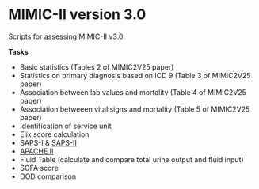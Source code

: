 MIMIC-II version 3.0
====================

Scripts for assessing MIMIC-II v3.0

**Tasks**

* Basic statistics (Tables 2 of MIMIC2V25 paper)
* Statistics on primary diagnosis based on ICD 9 (Table 3 of MIMIC2V25 paper)
* Association between lab values and mortality (Table 4 of MIMIC2V25 paper)
* Association betweeen vital signs and mortality (Table 5 of MIMIC2V25 paper)
* Identification of service unit
* Elix score calculation
* SAPS-I & [SAPS-II](http://clincalc.com/IcuMortality/SAPSII.aspx)
* [APACHE II](http://www.mdcalc.com/apache-ii-score-for-icu-mortality)
* Fluid Table (calculate and compare total urine output and fluid input)
* SOFA score
* DOD comparison
